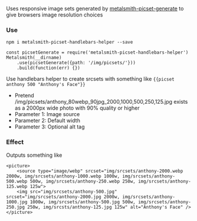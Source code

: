 Uses responsive image sets generated by [metalsmith-picset-generate](https://github.com/AnthonyAstige/metalsmith-picset-generate) to give browsers image resolution choices

### Use

`npm i metalsmith-picset-handlebars-helper --save`

```
const picsetGenerate = require('metalsmith-picset-handlebars-helper')
Metalsmith(__dirname)
	.use(picsetGenerate({path: '/img/picsets/'}))
	.build(function(err) {})
```

Use handlebars helper to create srcsets with something like `{{picset anthony 500 "Anthony's Face"}}`

 * Pretend /img/picsets/anthony_80webp_90jpg_2000,1000,500,250,125.jpg exists as a 2000px wide photo with 90% quality or higher
 * Parameter 1: Image source
 * Parameter 2: Default width
 * Parameter 3: Optional alt tag

### Effect

Outputs something like

```
<picture>
	<source type="image/webp" srcset="img/srcsets/anthony-2000.webp 2000w, img/srcsets/anthony-1000.webp 1000w, img/srcsets/anthony-500.webp 500w, img/srcsets/anthony-250.webp 250w, img/srcsets/anthony-125.webp 125w">
	<img src="img/srcsets/anthony-500.jpg" srcset="img/srcsets/anthony-2000.jpg 2000w, img/srcsets/anthony-1000.jpg 1000w, img/srcsets/anthony-500.jpg 500w, img/srcsets/anthony-250.jpg 250w, img/srcsts/anthony-125.jpg 125w" alt="Anthony's Face" />
</picture>
```
